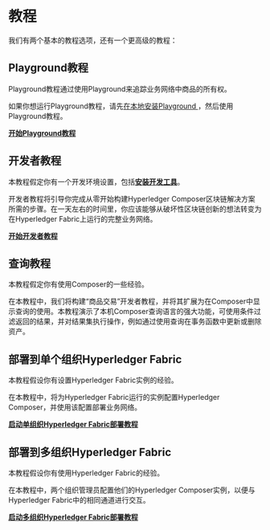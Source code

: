 # 教程

我们有两个基本的教程选项，还有一个更高级的教程：

## Playground教程

Playground教程通过使用Playground来追踪业务网络中商品的所有权。

如果你想运行Playground教程，请先[在本地安装Playground ](https://hyperledger.github.io/composer/installing/using-playground-locally.html)，然后使用Playground教程。

[**开始Playground教程**](https://hyperledger.github.io/composer/tutorials/playground-tutorial.html)

## 开发者教程

本教程假定你有一个开发环境设置，包括[**安装开发工具**](https://hyperledger.github.io/composer/installing/development-tools.html)。

开发者教程将引导你完成从零开始构建Hyperledger Composer区块链解决方案所需的步骤。在一天左右的时间里，你应该能够从破坏性区块链创新的想法转变为在Hyperledger Fabric上运行的完整业务网络。

[**开始开发者教程**](https://hyperledger.github.io/composer/tutorials/developer-tutorial.html)

## 查询教程

本教程假定你有使用Composer的一些经验。

在本教程中，我们将构建“商品交易”开发者教程，并将其扩展为在Composer中显示查询的使用。本教程演示了本机Composer查询语言的强大功能，可使用条件过滤返回的结果，并对结果集执行操作，例如通过使用查询在事务函数中更新或删除资产。

## 部署到单个组织Hyperledger Fabric

本教程假设你有设置Hyperledger Fabric实例的经验。

在本教程中，将为Hyperledger Fabric运行的实例配置Hyperledger Composer，并使用该配置部署业务网络。

[**启动单组织Hyperledger Fabric部署教程**](https://hyperledger.github.io/composer/tutorials/deploy-to-fabric-single-org.html)

## 部署到多组织Hyperledger Fabric

本教程假设你有使用Hyperledger Fabric的经验。

在本教程中，两个组织管理员配置他们的Hyperledger Composer实例，以便与Hyperledger Fabric中的相同通道进行交互。

[**启动多组织Hyperledger Fabric部署教程**](https://hyperledger.github.io/composer/tutorials/deploy-to-fabric-multi-org.html)
